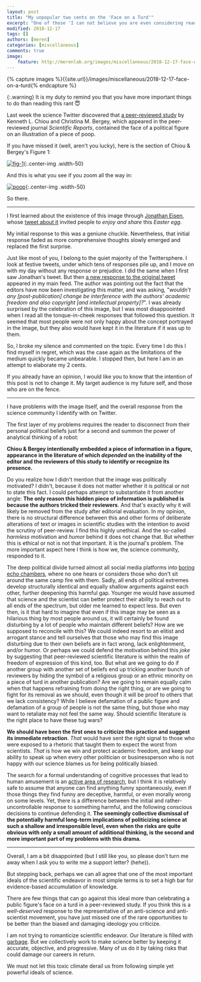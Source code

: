 ```yaml
---
layout: post
title: "My unpopular two cents on the 'Face on a Turd'"
excerpt: "One of those 'I can not believe you are even considering reading this' posts"
modified: 2018-12-17
tags: []
authors: [meren]
categories: [miscellaneous]
comments: true
image:
    feature: http://merenlab.org/images/miscellaneous/2018-12-17-face-on-a-turd/fig-1.png
---
```


{% capture images %}{{site.url}}/images/miscellaneous/2018-12-17-face-on-a-turd{% endcapture %}

{:.warning}
It is my duty to remind you that you have more important things to do than reading this rant 😇

Last week the science Twitter discovered that [a peer-reviewed study](https://www.nature.com/articles/s41598-018-20427-9) by Kenneth L. Chiou and Christina M. Bergey, which appeared in the peer-reviewed journal *Scientific Reports*, contained the face of a political figure on an illustration of a piece of poop.

If you have missed it (well, aren't you lucky), here is the section of Chiou & Bergey's Figure 1:

[![fig-1]({{images}}/fig-1.png)]( {{images}}/fig-1.png){:.center-img .width-50}

And this is what you see if you zoom all the way in:

[![poop]({{images}}/poop.png)]( {{images}}/poop.png){:.center-img .width-50}

So there.

---

I first learned about the existence of this image through [Jonathan Eisen](https://phylogenomics.me/), whose [tweet about it](https://twitter.com/phylogenomics/status/1074445765827735553) invited people to *enjoy and share* this *Easter egg*.

My initial response to this was a geniune chuckle. Nevertheless, that initial response faded as more comprehensive thoughts slowly emerged and replaced the first surprise.

Just like most of you, I belong to the quiet majority of the Twittersphere. I look at festive tweets, under which tens of responses pile up, and I move on with my day without any response or prejudice. I did the same when I first saw Jonathan's tweet. But then [a new response to the original tweet](https://twitter.com/dawnbazely/status/1073941894650974208) appeared in my main feed. The author was pointing out the fact that the editors have now been investigating this matter, and was asking, "*wouldn't any [post-publication] change be interference with the authors' academic freedom and also copyright [and intellectual property]?*". I was already surprised by the celebration of this image, but I was most disappoointed when I read all the tonque-in-cheek responses that followed this question. It seemed that most people were not only happy about the concept portrayed in the image, but they also would have kept it in the literature if it was up to them.

So, I broke my silence and commented on the topic. Every time I do this I find myself in regret, which was the case again as the limitations of the medium quickly became unbearable. I stopped then, but here I am in an attempt to elaborate my 2 cents.

If you already have an opinion, I would like you to know that the intention of this post is not to change it. My target audience is my future self, and those who are on the fence.

---

I have problems with the image itself, and the overall response from the science community I identify with on Twitter.

The first layer of my problems requires the reader to disconnect from their personal political beliefs just for a second and summon the power of analytical thinking of a robot:

**Chiou & Bergey intentionally embedded a piece of information in a figure, appearance in the literature of which *depended* on the inability of the editor and the reviewers of this study to identify or recognize its presence.**

Do you realize how I didn't mention that the image was politically motivated? I didn't, because it does not matter whether it is political or not to state this fact. I could perhaps attempt to substantiate it from another angle: **The only reason this hidden piece of information is published is because the authors tricked their reviewers**. And that's exactly why it will likely be removed from the study after editorial evaluation. In my opinion, there is no structural difference between this and other forms of deliberate alterations of text or images in scientific studies with the intention to avoid the scrutiny of peer-review. I find this highly unethical. And the so-called *harmless* motivation and *humor* behind it does not change that. But whether this is ethical or not is not that important. It is the journal's problem. The more important aspect here I think is how we, the science community, responded to it.

The deep political divide turned almost all social media platforms into [boring echo chambers](https://news.vice.com/en_us/article/d3xamx/journalists-and-trump-voters-live-in-separate-online-bubbles-mit-analysis-shows), where no one hears or considers those who don't sit around the same camp fire with them. Sadly, all ends of political extremes develop structurally identical and equally shallow arguments against each other, further deepening this harmful gap. Younger me would have assumed that science and the scientist can better protect their ability to reach out to all ends of the spectrum, but older me learned to expect less. But even then, is it that hard to imagine that even if this image may be seen as a hilarious thing by most people around us, it will certainly be found disturbing by a lot of people who maintain different beliefs? How are we supposed to reconcile with this? We could indeed resort to an elitist and arrogant stance and tell ourselves that those who may find this image disturbing due to their own beliefs are in fact wrong, lack enlightenment, and/or humor. Or perhaps we could defend the motivation behind this *joke* by suggesting that peer-reviewed scientific literature is within the realm of freedom of expression of this kind, too. But what are we going to do if another group with another set of beliefs end up tricking another bunch of reviewers by hiding the symbol of a religious group or an ethnic minority on a piece of turd in another publication? Are we going to remain equally calm when that happens refraining from doing the right thing, or are we going to fight for its removal as we should, even though it will be proof to others that we lack consistency? While I believe defamation of a public figure and defamation of a group of people is not the same thing, but those who may want to retaliate may not feel the same way. Should scientific literature is the right place to have these tug wars?

**We should have been the first ones to criticize this practice and suggest its immediate retraction**. *That* would have sent the right signal to those who were exposed to a rhetoric that taught them to expect the worst from scientists. *That* is how we win and protect academic freedom, and keep our ability to speak up when every other politician or businessperson who is not happy with our science blames us for being politically biased.

The search for a formal understanding of cognitive processes that lead to human amusement is an [active area of research](https://www.frontiersin.org/articles/10.3389/fphy.2016.00053/full), but I think it is relatively safe to assume that anyone can find anything funny spontaneously, even if those things they find funny are deceptive, harmful, or even morally wrong on some levels. Yet, there is a difference between the initial and rather-uncontrollable response to something harmful, and the following conscious decisions to continue defending it. **The seemingly collective dismissal of the potentially harmful long-term implications of politicizing science at such a shallow and irresponsible level, even when the risks are quite obvious with only a small amount of additional thinking, is the second and more important part of my problems with this drama.**

---

Overall, I am a bit disappointed (but I still like you, so please don't turn me away when I ask you to write me a support letter? (hehe)).

But stepping back, perhaps we can all agree that one of the most important ideals of the scientific endeavor in most simple terms is to set a high bar for evidence-based accumulation of knowledge.

There are few things that can go against this ideal more than celebrating a public figure's face on a turd in a peer-reviewed study. If you think this is a *well-deserved* response to the representative of an anti-science and anti-scientist movement, you have just missed one of the rare opportunities to be better than the biased and damaging ideology you criticize.

I am not trying to romanticize scientific endeavor. Our literature is filled with [garbage](http://retractionwatch.com/). But we collectively work to make science better by keeping it accurate, objective, and progressive. Many of us do it by taking risks that could damage our careers in return.

We must not let this toxic climate derail us from following simple yet powerful ideals of science.